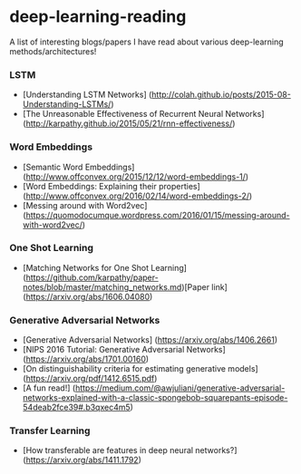 # deep-learning-reading
A list of interesting blogs/papers I have read about various deep-learning methods/architectures!

### LSTM
* [Understanding LSTM Networks] (http://colah.github.io/posts/2015-08-Understanding-LSTMs/)
* [The Unreasonable Effectiveness of Recurrent Neural Networks] (http://karpathy.github.io/2015/05/21/rnn-effectiveness/)

### Word Embeddings
* [Semantic Word Embeddings] (http://www.offconvex.org/2015/12/12/word-embeddings-1/)
* [Word Embeddings: Explaining their properties] (http://www.offconvex.org/2016/02/14/word-embeddings-2/)
* [Messing around with Word2vec] (https://quomodocumque.wordpress.com/2016/01/15/messing-around-with-word2vec/)

### One Shot Learning
* [Matching Networks for One Shot Learning] (https://github.com/karpathy/paper-notes/blob/master/matching_networks.md)[Paper link] (https://arxiv.org/abs/1606.04080)

### Generative Adversarial Networks
* [Generative Adversarial Networks] (https://arxiv.org/abs/1406.2661)
* [NIPS 2016 Tutorial: Generative Adversarial Networks] (https://arxiv.org/abs/1701.00160)
* [On distinguishability criteria for estimating generative models] (https://arxiv.org/pdf/1412.6515.pdf)
* [A fun read!] (https://medium.com/@awjuliani/generative-adversarial-networks-explained-with-a-classic-spongebob-squarepants-episode-54deab2fce39#.b3qxec4m5)


### Transfer Learning
* [How transferable are features in deep neural networks?] (https://arxiv.org/abs/1411.1792)

